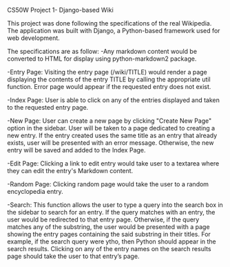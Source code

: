 CS50W Project 1- Django-based Wiki

This project was done following the specifications of the real Wikipedia. The application was built with Django, a Python-based framework used for web development.

The specifications are as follow:
-Any markdown content would be converted to HTML for display using python-markdown2 package.

-Entry Page: Visiting the entry page (/wiki/TITLE) would render a page displaying the contents of the entry TITLE by calling the appropriate util function. 
  Error page would appear if the requested entry does not exist.
  
-Index Page: User is able to click on any of the entries displayed and taken to the requested entry page.

-New Page: User can create a new page by clicking "Create New Page" option in the sidebar. 
  User will be taken to a page dedicated to creating a new entry. 
  If the entry created uses the same title as an entry that already exists, user will be presented with an error message. 
  Otherwise, the new entry will be saved and added to the Index Page. 
  
-Edit Page: Clicking a link to edit entry would take user to a textarea where they can edit the entry's Markdown content.

-Random Page: Clicking random page would take the user to a random encyclopedia entry.

-Search: This function allows the user to type a query into the search box in the sidebar to search for an entry.
  If the query matches with an entry, the user would be redirected to that entry page. 
  Otherwise, if the query matches any of the substring, the user would be presented with a page showing the entry pages containing the said substring in their titles. 
  For example, if the search query were ytho, then Python should appear in the search results. 
  Clicking on any of the entry names on the search results page should take the user to that entry’s page.
